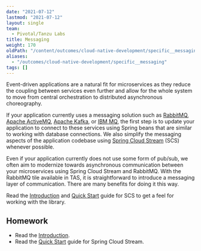 ```yaml
---
date: "2021-07-12"
lastmod: "2021-07-12"
layout: single
team:
  - Pivotal/Tanzu Labs
title: Messaging
weight: 170
oldPath: "/content/outcomes/cloud-native-development/specific__messaging.md"
aliases:
  - "/outcomes/cloud-native-development/specific__messaging"
tags: []
---
```


Event-driven applications are a natural fit for microservices as they reduce the coupling between services even further and allow for the whole system to move from central orchestration to distributed asynchronous choreography.

If your application currently uses a messaging solution such as [RabbitMQ](https://www.rabbitmq.com/), [Apache ActiveMQ](https://activemq.apache.org/), [Apache Kafka](https://kafka.apache.org/), or [IBM MQ](https://www.ibm.com/products/mq), the first step is to update your application to connect to these services using Spring beans that are similar to working with database connections. We also simplify the messaging aspects of the application codebase using [Spring Cloud Stream](https://spring.io/projects/spring-cloud-stream) (SCS) whenever possible.

Even if your application currently does not use some form of pub/sub, we often aim to modernize towards asynchronous communication between your microservices using Spring Cloud Stream and RabbitMQ. With the RabbitMQ tile available in TAS, it is straightforward to introduce a messaging layer of communication. There are many benefits for doing it this way.

Read the [Introduction](https://docs.spring.io/spring-cloud-stream/docs/current/reference/html/spring-cloud-stream.html#spring-cloud-stream-overview-introducing) and [Quick Start](https://docs.spring.io/spring-cloud-stream/docs/current/reference/html/spring-cloud-stream.html#spring-cloud-stream-overview-introducing) guide for SCS to get a feel for working with the library.

## Homework

- Read the [Introduction](https://docs.spring.io/spring-cloud-stream/docs/current/reference/html/spring-cloud-stream.html#spring-cloud-stream-overview-introducing).
- Read the [Quick Start](https://docs.spring.io/spring-cloud-stream/docs/current/reference/html/spring-cloud-stream.html#spring-cloud-stream-overview-introducing) guide for Spring Cloud Stream.
